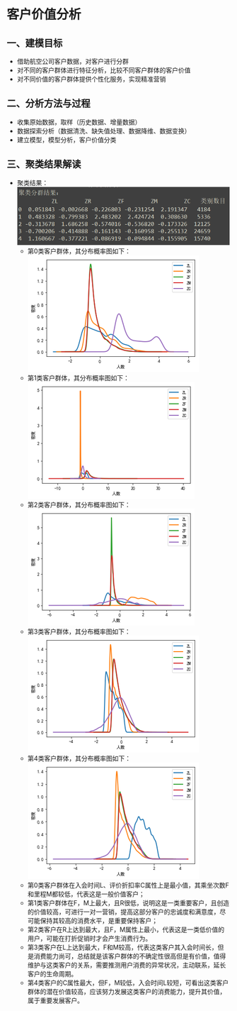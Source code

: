 
# 客户价值分析   
## 一、建模目标  
  * 借助航空公司客户数据，对客户进行分群   
  * 对不同的客户群体进行特征分析，比较不同客户群体的客户价值  
  * 对不同价值的客户群体提供个性化服务，实现精准营销  
 
## 二、分析方法与过程  
  * 收集原始数据，取样（历史数据、增量数据）  
  * 数据探索分析（数据清洗、缺失值处理、数据降维、数据变换） 
  * 建立模型，模型分析，客户价值分类

## 三、聚类结果解读 
  * 聚类结果：  
  ![image](https://github.com/woinews/Python_Practice/blob/master/Customer_cluster/cluster_result/cluster_result.png)  
    *  第0类客户群体，其分布概率图如下：  
        ![image](https://github.com/woinews/Python_Practice/blob/master/Customer_cluster/cluster_result/cluster_result_0.png)  
    *  第1类客户群体，其分布概率图如下：  
        ![image](https://github.com/woinews/Python_Practice/blob/master/Customer_cluster/cluster_result/cluster_result_1.png)
    *  第2类客户群体，其分布概率图如下：  
        ![image](https://github.com/woinews/Python_Practice/blob/master/Customer_cluster/cluster_result/cluster_result_2.png)
    *  第3类客户群体，其分布概率图如下：  
        ![image](https://github.com/woinews/Python_Practice/blob/master/Customer_cluster/cluster_result/cluster_result_3.png)
    *  第4类客户群体，其分布概率图如下：  
        ![image](https://github.com/woinews/Python_Practice/blob/master/Customer_cluster/cluster_result/cluster_result_4.png)
    *  第0类客户群体在入会时间L、评价折扣率C属性上是最小值，其乘坐次数F和里程M都较低，代表这是一般价值客户；  
    *  第1类客户群体在F，M上最大，且R很低，说明这是一类重要客户，且创造的价值较高，可进行一对一营销，提高这部分客户的忠诚度和满意度，尽可能保持其较高的消费水平，是重要保持客户；  
    *  第2类客户在R上达到最大，且F，M属性上最小，代表这是一类低价值的用户，可能在打折促销时才会产生消费行为。  
    *  第3类客户在L上达到最大，F和M较高，代表这类客户其入会时间长，但是消费能力尚可，总结就是该客户群体的不确定性很高但是有价值，值得维护与这类客户的关系，需要推测用户消费的异常状况，主动联系，延长客户的生命周期。
    *  第4类客户的C属性最大，但F，M较低，入会时间L较短，可看出这类客户群体的潜在价值较高，应该努力发展这类客户的消费能力，提升其价值，属于重要发展客户。
